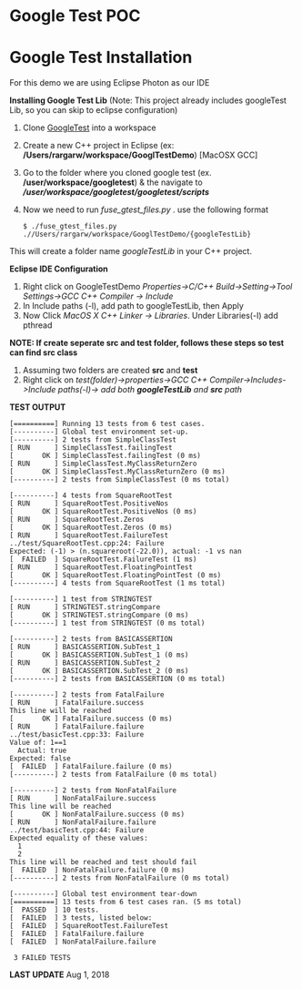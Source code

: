 # Google Test POC

# Google Test Installation
For this demo we are using Eclipse Photon as our IDE

**Installing Google Test Lib** (Note: This project already includes googleTest Lib, so you can skip to eclipse configuration)

1. Clone [GoogleTest](https://github.com/google/googletest) into a workspace

2. Create a new C++ project in Eclipse (ex: **/Users/rargarw/workspace/GooglTestDemo**) [MacOSX GCC]

3. Go to the folder where you cloned google test (ex. **/user/workspace/googletest**) & the navigate to **_/user/workspace/googletest/googletest/scripts_**

4. Now we need to run _fuse_gtest_files.py_ . use the following format
   ```
   $ ./fuse_gtest_files.py .//Users/rargarw/workspace/GooglTestDemo/{googleTestLib}
   ```
  This will create a folder name _googleTestLib_ in your C++ project.


**Eclipse IDE Configuration**

1. Right click on GoogleTestDemo _Properties->C/C++ Build->Setting->Tool Settings->GCC C++ Compiler -> Include_
2. In Include paths (-l), add path to googleTestLib, then Apply
3. Now Click _MacOS X C++ Linker -> Libraries_. Under Libraries(-I) add pthread

**NOTE: If create seperate src and test folder, follows these steps so test can find src class**

1. Assuming two folders are created **src** and **test**
2. Right click on _test(folder)->properties->GCC C++ Compiler->Includes->Include paths(-I)-> add both **googleTestLib** and **src** path_


**TEST OUTPUT**
```
[==========] Running 13 tests from 6 test cases.
[----------] Global test environment set-up.
[----------] 2 tests from SimpleClassTest
[ RUN      ] SimpleClassTest.failingTest
[       OK ] SimpleClassTest.failingTest (0 ms)
[ RUN      ] SimpleClassTest.MyClassReturnZero
[       OK ] SimpleClassTest.MyClassReturnZero (0 ms)
[----------] 2 tests from SimpleClassTest (0 ms total)

[----------] 4 tests from SquareRootTest
[ RUN      ] SquareRootTest.PositiveNos
[       OK ] SquareRootTest.PositiveNos (0 ms)
[ RUN      ] SquareRootTest.Zeros
[       OK ] SquareRootTest.Zeros (0 ms)
[ RUN      ] SquareRootTest.FailureTest
../test/SquareRootTest.cpp:24: Failure
Expected: (-1) > (n.squareroot(-22.0)), actual: -1 vs nan
[  FAILED  ] SquareRootTest.FailureTest (1 ms)
[ RUN      ] SquareRootTest.FloatingPointTest
[       OK ] SquareRootTest.FloatingPointTest (0 ms)
[----------] 4 tests from SquareRootTest (1 ms total)

[----------] 1 test from STRINGTEST
[ RUN      ] STRINGTEST.stringCompare
[       OK ] STRINGTEST.stringCompare (0 ms)
[----------] 1 test from STRINGTEST (0 ms total)

[----------] 2 tests from BASICASSERTION
[ RUN      ] BASICASSERTION.SubTest_1
[       OK ] BASICASSERTION.SubTest_1 (0 ms)
[ RUN      ] BASICASSERTION.SubTest_2
[       OK ] BASICASSERTION.SubTest_2 (0 ms)
[----------] 2 tests from BASICASSERTION (0 ms total)

[----------] 2 tests from FatalFailure
[ RUN      ] FatalFailure.success
This line will be reached
[       OK ] FatalFailure.success (0 ms)
[ RUN      ] FatalFailure.failure
../test/basicTest.cpp:33: Failure
Value of: 1==1
  Actual: true
Expected: false
[  FAILED  ] FatalFailure.failure (0 ms)
[----------] 2 tests from FatalFailure (0 ms total)

[----------] 2 tests from NonFatalFailure
[ RUN      ] NonFatalFailure.success
This line will be reached
[       OK ] NonFatalFailure.success (0 ms)
[ RUN      ] NonFatalFailure.failure
../test/basicTest.cpp:44: Failure
Expected equality of these values:
  1
  2
This line will be reached and test should fail
[  FAILED  ] NonFatalFailure.failure (0 ms)
[----------] 2 tests from NonFatalFailure (0 ms total)

[----------] Global test environment tear-down
[==========] 13 tests from 6 test cases ran. (5 ms total)
[  PASSED  ] 10 tests.
[  FAILED  ] 3 tests, listed below:
[  FAILED  ] SquareRootTest.FailureTest
[  FAILED  ] FatalFailure.failure
[  FAILED  ] NonFatalFailure.failure

 3 FAILED TESTS
```

**LAST UPDATE** Aug 1, 2018
